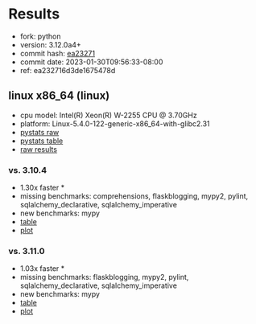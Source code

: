 # Results

- fork: python
- version: 3.12.0a4+
- commit hash: [ea23271](https://github.com/python/cpython/commit/ea23271)
- commit date: 2023-01-30T09:56:33-08:00
- ref: ea232716d3de1675478d

## linux x86_64 (linux)

- cpu model: Intel(R) Xeon(R) W-2255 CPU @ 3.70GHz
- platform: Linux-5.4.0-122-generic-x86_64-with-glibc2.31
- [pystats raw](bm-20230130-linux-x86_64-python-ea232716d3de1675478d-3.12.0a4%2B-ea23271-pystats.json)
- [pystats table](bm-20230130-linux-x86_64-python-ea232716d3de1675478d-3.12.0a4%2B-ea23271-pystats.md)
- [raw results](bm-20230130-linux-x86_64-python-ea232716d3de1675478d-3.12.0a4%2B-ea23271.json)

### vs. 3.10.4

- 1.30x faster \*
- missing benchmarks: comprehensions, flaskblogging, mypy2, pylint, sqlalchemy_declarative, sqlalchemy_imperative
- new benchmarks: mypy
- [table](bm-20230130-linux-x86_64-python-ea232716d3de1675478d-3.12.0a4%2B-ea23271-vs-3.10.4.md)
- [plot](bm-20230130-linux-x86_64-python-ea232716d3de1675478d-3.12.0a4%2B-ea23271-vs-3.10.4.png)

### vs. 3.11.0

- 1.03x faster \*
- missing benchmarks: flaskblogging, mypy2, pylint, sqlalchemy_declarative, sqlalchemy_imperative
- new benchmarks: mypy
- [table](bm-20230130-linux-x86_64-python-ea232716d3de1675478d-3.12.0a4%2B-ea23271-vs-3.11.0.md)
- [plot](bm-20230130-linux-x86_64-python-ea232716d3de1675478d-3.12.0a4%2B-ea23271-vs-3.11.0.png)

